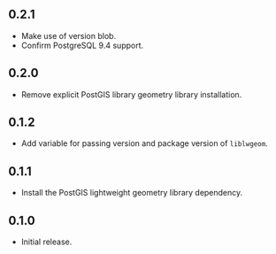 ## 0.2.1

- Make use of version blob.
- Confirm PostgreSQL 9.4 support.

## 0.2.0

- Remove explicit PostGIS library geometry library installation.

## 0.1.2

- Add variable for passing version and package version of `liblwgeom`.

## 0.1.1

- Install the PostGIS lightweight geometry library dependency.

## 0.1.0

- Initial release.
